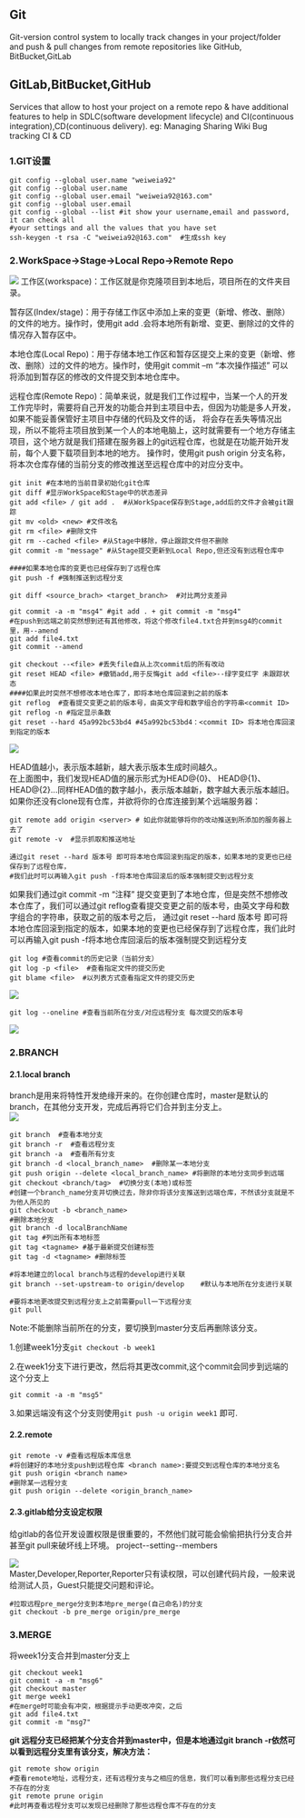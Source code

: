 ## Git

Git-version control system to locally track changes in your project/folder and push & pull changes from remote repositories like GitHub, BitBucket,GitLab

## GitLab,BitBucket,GitHub

Services that allow to host your project on a remote repo & have additional features to help in SDLC(software development lifecycle) and CI(continuous integration),CD(continuous delivery).
eg: Managing  Sharing   Wiki  Bug tracking CI & CD

### 1.GIT设置

```
git config --global user.name "weiweia92"
git config --global user.name 
git config --global user.email "weiweia92@163.com"
git config --global user.email
git config --global --list #it show your username,email and password, it can check all
#your settings and all the values that you have set
ssh-keygen -t rsa -C "weiweia92@163.com"  #生成ssh key
```
### 2.WorkSpace->Stage->Local Repo->Remote Repo

![](https://github.com/weiweia92/blog/blob/main/BasicComputerScience/pic/1615359094257-aa9f97e9-c080-4950-bcd8-c6b2e2c926ce.png)
工作区(workspace)：工作区就是你克隆项目到本地后，项目所在的文件夹目录。

暂存区(Index/stage)：用于存储工作区中添加上来的变更（新增、修改、删除）的文件的地方。操作时，使用git add .会将本地所有新增、变更、删除过的文件的情况存入暂存区中。

本地仓库(Local Repo)：用于存储本地工作区和暂存区提交上来的变更（新增、修改、删除）过的文件的地方。操作时，使用git commit –m “本次操作描述” 可以将添加到暂存区的修改的文件提交到本地仓库中。

远程仓库(Remote Repo)：简单来说，就是我们工作过程中，当某一个人的开发工作完毕时，需要将自己开发的功能合并到主项目中去，但因为功能是多人开发，如果不能妥善保管好主项目中存储的代码及文件的话，
将会存在丢失等情况出现，所以不能将主项目放到某一个人的本地电脑上，这时就需要有一个地方存储主项目，这个地方就是我们搭建在服务器上的git远程仓库，也就是在功能开始开发前，每个人要下载项目到本地的地方。
操作时，使用git push origin 分支名称，将本次仓库存储的当前分支的修改推送至远程仓库中的对应分支中。

```
git init #在本地的当前目录初始化git仓库
git diff #显示WorkSpace和Stage中的状态差异
git add <file> / git add .  #从WorkSpace保存到Stage,add后的文件才会被git跟踪
git mv <old> <new> #文件改名
git rm <file> #删除文件
git rm --cached <file> #从Stage中移除，停止跟踪文件但不删除
git commit -m "message" #从Stage提交更新到Local Repo,但还没有到远程仓库中

####如果本地仓库的变更也已经保存到了远程仓库
git push -f #强制推送到远程分支

git diff <source_brach> <target_branch>  #对比两分支差异

git commit -a -m "msg4" #git add . + git commit -m "msg4"
#在push到远端之前突然想到还有其他修改，将这个修改file4.txt合并到msg4的commit里，用--amend
git add file4.txt
git commit --amend
```

```
git checkout --<file> #丢失file自从上次commit后的所有改动
git reset HEAD <file> #撤销add,用于反悔git add <file>--绿字变红字 未跟踪状态
####如果此时突然不想修改本地仓库了，即将本地仓库回滚到之前的版本
git reflog  #查看提交变更之前的版本号，由英文字母和数字组合的字符串<commit ID>
git reflog -n #指定显示条数
git reset --hard 45a992bc53bd4 #45a992bc53bd4：<commit ID> 将本地仓库回滚到指定的版本
```

![](https://github.com/weiweia92/blog/blob/main/BasicComputerScience/pic/1615280056033-d91d8410-5cc8-4b04-92f0-3407141797e8.png)

HEAD值越小，表示版本越新，越大表示版本生成时间越久。    
在上面图中，我们发现HEAD值的展示形式为HEAD@{0}、 HEAD@{1}、HEAD@{2}...同样HEAD值的数字越小，表示版本越新，数字越大表示版本越旧。     
如果你还没有clone现有仓库，并欲将你的仓库连接到某个远端服务器：   

```
git remote add origin <server> # 如此你就能够将你的改动推送到所添加的服务器上去了
git remote -v  #显示抓取和推送地址

通过git reset --hard 版本号 即可将本地仓库回滚到指定的版本，如果本地的变更也已经保存到了远程仓库，
#我们此时可以再输入git push -f将本地仓库回滚后的版本强制提交到远程分支
```
如果我们通过git commit -m “注释” 提交变更到了本地仓库，但是突然不想修改本仓库了，我们可以通过git reflog查看提交变更之前的版本号，由英文字母和数字组合的字符串，获取之前的版本号之后，
通过git reset --hard 版本号 即可将本地仓库回滚到指定的版本，如果本地的变更也已经保存到了远程仓库，我们此时可以再输入git push -f将本地仓库回滚后的版本强制提交到远程分支     

```
git log #查看commit的历史记录（当前分支）
git log -p <file>  #查看指定文件的提交历史
git blame <file>  #以列表方式查看指定文件的提交历史
```
![](https://github.com/weiweia92/blog/blob/main/BasicComputerScience/pic/1609157251147-5ab7db61-30db-4e23-a141-72323bd193f0.png)
```
git log --oneline #查看当前所在分支/对应远程分支 每次提交的版本号
```
![](https://github.com/weiweia92/blog/blob/main/BasicComputerScience/pic/1609157407912-84d94229-75cb-45f2-aa54-908edd9e72e4.png)   

### 2.BRANCH

#### 2.1.local branch

branch是用来将特性开发绝缘开来的。在你创建仓库时，master是默认的branch，在其他分支开发，完成后再将它们合并到主分支上。    
![](https://github.com/weiweia92/blog/blob/main/BasicComputerScience/pic/1609148476778-92ba099b-b880-4536-8124-7a37abf78ded.png)    
```
git branch  #查看本地分支
git branch -r  #查看远程分支
git branch -a  #查看所有分支
git branch -d <local_branch_name>  #删除某一本地分支
git push origin --delete <local_branch_name> #将删除的本地分支同步到远端
git checkout <branch/tag>  #切换分支(本地)或标签
#创建一个branch_name分支并切换过去，除非你将该分支推送到远端仓库，不然该分支就是不为他人所见的
git checkout -b <branch_name> 
#删除本地分支
git branch -d localBranchName
git tag #列出所有本地标签
git tag <tagname> #基于最新提交创建标签
git tag -d <tagname> #删除标签

#将本地建立的local branch与远程的develop进行关联
git branch --set-upstream-to origin/develop    #默认与本地所在分支进行关联

#要将本地更改提交到远程分支上之前需要pull一下远程分支
git pull
```
Note:不能删除当前所在的分支，要切换到master分支后再删除该分支。      

1.创建week1分支`git checkout -b week1`  

2.在week1分支下进行更改，然后将其更改commit,这个commit会同步到远端的这个分支上        

`git commit -a -m "msg5"`        

3.如果远端没有这个分支则使用`git push -u origin week1` 即可. 

#### 2.2.remote

```
git remote -v #查看远程版本库信息
#将创建好的本地分支push到远程仓库 <branch name>:要提交到远程仓库的本地分支名
git push origin <branch name>   
#删除某一远程分支
git push origin --delete <origin_branch_name> 
```
#### 2.3.gitlab给分支设定权限

给gitlab的各位开发设置权限是很重要的，不然他们就可能会偷偷把执行分支合并甚至git pull来破坏线上环境。
project--setting--members    

![](https://github.com/weiweia92/blog/blob/main/BasicComputerScience/pic/1609147666699-82157a9a-c1f5-45fc-967a-c9198f76e5b3.png)     
Master,Developer,Reporter,Reporter只有读权限，可以创建代码片段，一般来说给测试人员，Guest只能提交问题和评论。   
```
#拉取远程pre_merge分支到本地pre_merge(自己命名)的分支
git checkout -b pre_merge origin/pre_merge
```
### 3.MERGE

将week1分支合并到master分支上
```
git checkout week1
git commit -a -m "msg6"
git checkout master
git merge week1
#在merge时可能会有冲突，根据提示手动更改冲突，之后
git add file4.txt
git commit -m "msg7"
```

**git 远程分支已经把某个分支合并到master中，但是本地通过git branch -r依然可以看到远程分支里有该分支，解决方法：**

```
git remote show origin 
#查看remote地址，远程分支，还有远程分支与之相应的信息，我们可以看到那些远程分支已经不存在的分支
git remote prune origin
#此时再查看远程分支可以发现已经删除了那些远程仓库不存在的分支
```
